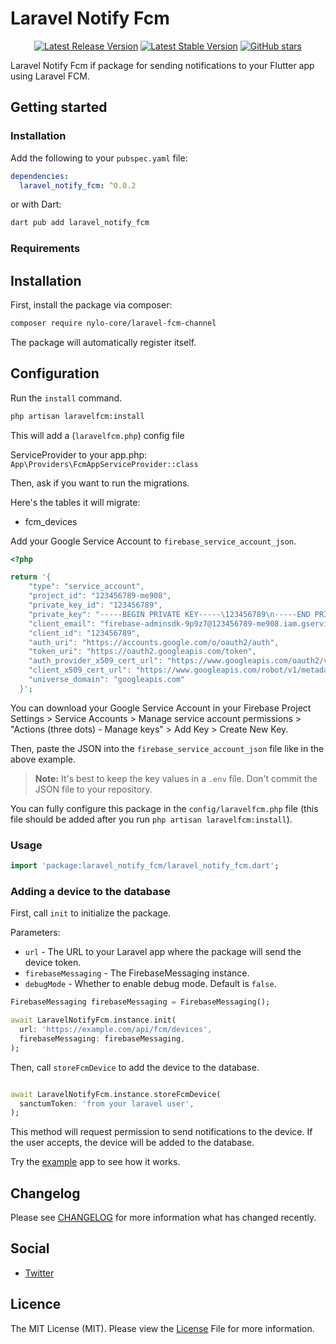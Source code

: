 # Laravel Notify Fcm

<p align="center">
  <a href="https://github.com/nylo-core/laravel-notify-fcm/releases/latest"><img src="https://img.shields.io/github/v/release/nylo-core/laravel-notify-fcm?style=plastic" alt="Latest Release Version"></a>
  <a href="https://github.com/nylo-core/laravel-notify-fcm/releases/latest"><img src="https://img.shields.io/github/license/nylo-core/laravel-notify-fcm?style=plastic" alt="Latest Stable Version"></a>
  <a href="https://github.com/nylo-core/laravel-notify-fcm"><img alt="GitHub stars" src="https://img.shields.io/github/stars/nylo-core/laravel-notify-fcm?style=plastic"></a>
</p>

Laravel Notify Fcm if package for sending notifications to your Flutter app using Laravel FCM.

## Getting started

### Installation

Add the following to your `pubspec.yaml` file:

``` yaml
dependencies:
  laravel_notify_fcm: ^0.0.2
```

or with Dart:

``` bash
dart pub add laravel_notify_fcm
```

### Requirements

## Installation

First, install the package via composer:

``` bash
composer require nylo-core/laravel-fcm-channel
```

The package will automatically register itself.

## Configuration

Run the `install` command.

```bash
php artisan laravelfcm:install
```
This will add a (`laravelfcm.php`) config file

ServiceProvider to your app.php: `App\Providers\FcmAppServiceProvider::class`

Then, ask if you want to run the migrations.

Here's the tables it will migrate:
* fcm_devices

Add your Google Service Account to `firebase_service_account_json`.

```php
<?php

return '{
    "type": "service_account",
    "project_id": "123456789-me908",
    "private_key_id": "123456789",
    "private_key": "-----BEGIN PRIVATE KEY-----\123456789\n-----END PRIVATE KEY-----\n",
    "client_email": "firebase-adminsdk-9p9z7@123456789-me908.iam.gserviceaccount.com",
    "client_id": "123456789",
    "auth_uri": "https://accounts.google.com/o/oauth2/auth",
    "token_uri": "https://oauth2.googleapis.com/token",
    "auth_provider_x509_cert_url": "https://www.googleapis.com/oauth2/v1/certs",
    "client_x509_cert_url": "https://www.googleapis.com/robot/v1/metadata/x509/firebase-adminsdk-9p9z7%123456789-me908.iam.gserviceaccount.com",
    "universe_domain": "googleapis.com"
  }';
```

You can download your Google Service Account in your Firebase Project Settings > Service Accounts > Manage service account permissions > "Actions (three dots) - Manage keys" > Add Key > Create New Key.

Then, paste the JSON into the `firebase_service_account_json` file like in the above example.
> **Note:** It's best to keep the key values in a `.env` file. Don't commit the JSON file to your repository.

You can fully configure this package in the `config/laravelfcm.php` file (this file should be added after you run `php artisan laravelfcm:install`).

### Usage

``` dart
import 'package:laravel_notify_fcm/laravel_notify_fcm.dart';

```

### Adding a device to the database

First, call `init` to initialize the package.

Parameters:
- `url` - The URL to your Laravel app where the package will send the device token.
- `firebaseMessaging` - The FirebaseMessaging instance.
- `debugMode` - Whether to enable debug mode. Default is `false`.

```dart
FirebaseMessaging firebaseMessaging = FirebaseMessaging();

await LaravelNotifyFcm.instance.init(
  url: 'https://example.com/api/fcm/devices',
  firebaseMessaging: firebaseMessaging,
);
```

Then, call `storeFcmDevice` to add the device to the database.

``` dart

await LaravelNotifyFcm.instance.storeFcmDevice(
  sanctumToken: 'from your laravel user',
);
```

This method will request permission to send notifications to the device. If the user accepts, the device will be added to the database.

Try the [example](/example) app to see how it works.

## Changelog
Please see [CHANGELOG](https://github.com/nylo-core/laravel-notify-fcm/blob/master/CHANGELOG.md) for more information what has changed recently.

## Social
* [Twitter](https://twitter.com/nylo_dev)

## Licence

The MIT License (MIT). Please view the [License](https://github.com/nylo-core/laravel-notify-fcm/blob/main/LICENSE) File for more information.
